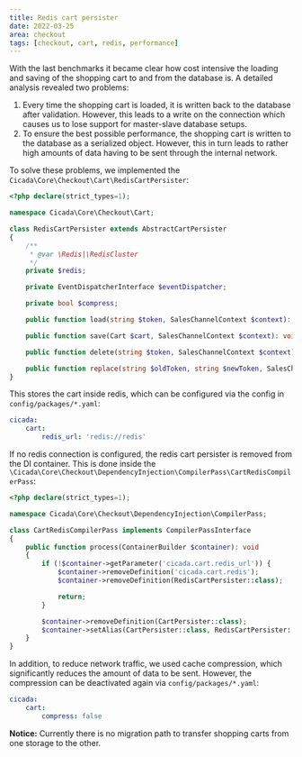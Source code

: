 ```yaml
---
title: Redis cart persister
date: 2022-03-25
area: checkout
tags: [checkout, cart, redis, performance]
---
```

With the last benchmarks it became clear how cost intensive the loading and saving of the shopping cart to and from the database is. A detailed analysis revealed two problems:

1) Every time the shopping cart is loaded, it is written back to the database after validation. However, this leads to a write on the connection which causes us to lose support for master-slave database setups.
2) To ensure the best possible performance, the shopping cart is written to the database as a serialized object. However, this in turn leads to rather high amounts of data having to be sent through the internal network.

To solve these problems, we implemented the `Cicada\Core\Checkout\Cart\RedisCartPersister`:

```php
<?php declare(strict_types=1);

namespace Cicada\Core\Checkout\Cart;

class RedisCartPersister extends AbstractCartPersister
{
    /**
     * @var \Redis|\RedisCluster
     */
    private $redis;

    private EventDispatcherInterface $eventDispatcher;

    private bool $compress;

    public function load(string $token, SalesChannelContext $context): Cart {}

    public function save(Cart $cart, SalesChannelContext $context): void {}

    public function delete(string $token, SalesChannelContext $context): void {}

    public function replace(string $oldToken, string $newToken, SalesChannelContext $context): void {}
}
```

This stores the cart inside redis, which can be configured via the config in `config/packages/*.yaml`:

```yaml
cicada:
    cart:
        redis_url: 'redis://redis'
```

If no redis connection is configured, the redis cart persister is removed from the DI container. This is done inside the `\Cicada\Core\Checkout\DependencyInjection\CompilerPass\CartRedisCompilerPass`:

```php
<?php declare(strict_types=1);

namespace Cicada\Core\Checkout\DependencyInjection\CompilerPass;

class CartRedisCompilerPass implements CompilerPassInterface
{
    public function process(ContainerBuilder $container): void
    {
        if (!$container->getParameter('cicada.cart.redis_url')) {
            $container->removeDefinition('cicada.cart.redis');
            $container->removeDefinition(RedisCartPersister::class);

            return;
        }

        $container->removeDefinition(CartPersister::class);
        $container->setAlias(CartPersister::class, RedisCartPersister::class);
    }
}
```

In addition, to reduce network traffic, we used cache compression, which significantly reduces the amount of data to be sent. However, the compression can be deactivated again via `config/packages/*.yaml`:

```yaml
cicada:
    cart:
        compress: false
```

**Notice:** Currently there is no migration path to transfer shopping carts from one storage to the other.

